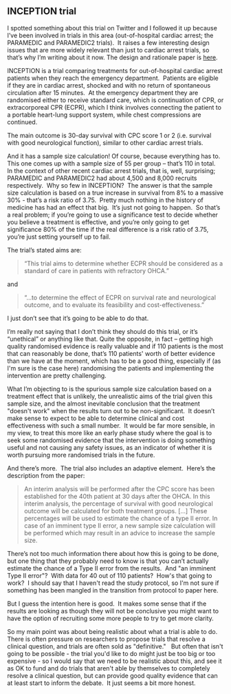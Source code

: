 ## INCEPTION trial

I spotted something about this trial on Twitter and I followed it up because I’ve been involved in trials in this area (out-of-hospital cardiac arrest; the PARAMEDIC and PARAMEDIC2 trials).  It raises a few interesting design issues that are more widely relevant than just to cardiac arrest trials, so that’s why I’m writing about it now. The design and rationale paper is [here](https://www.sciencedirect.com/science/article/pii/S0002870318303491).

INCEPTION is a trial comparing treatments for out-of-hospital cardiac arrest patients when they reach the emergency department.  Patients are eligible if they are in cardiac arrest, shocked and with no return of spontaneous circulation after 15 minutes.  At the emergency department they are randomised either to receive standard care, which is continuation of CPR, or extracorporeal CPR (ECPR), which I think involves connecting the patient to a portable heart-lung support system, while chest compressions are continued.

The main outcome is 30-day survival with CPC score 1 or 2 (i.e. survival with good neurological function), similar to other cardiac arrest trials.

And it has a sample size calculation! Of course, because everything has to.  This one comes up with a sample size of 55 per group – that’s 110 in total.  In the context of other recent cardiac arrest trials, that is, well, surprising; PARAMEDIC and PARAMEDIC2 had about 4,500 and 8,000 recruits respectively.  Why so few in INCEPTION?  The answer is that the sample size calculation is based on a true increase in survival from 8% to a massive 30% - that’s a risk ratio of 3.75.  Pretty much nothing in the history of medicine has had an effect that big.  It’s just not going to happen.  So that’s a real problem; if you’re going to use a significance test to decide whether you believe a treatment is effective, and you’re only going to get significance 80% of the time if the real difference is a risk ratio of 3.75, you’re just setting yourself up to fail.

The trial’s stated aims are:

>“This trial aims to determine whether ECPR should be considered as a standard of care in patients with refractory OHCA.”

and

>“…to determine the effect of ECPR on survival rate and neurological outcome, and to evaluate its feasibility and cost-effectiveness.”

I just don’t see that it’s going to be able to do that.

I’m really not saying that I don’t think they should do this trial, or it’s “unethical” or anything like that. Quite the opposite, in fact – getting high quality randomised evidence is really valuable and if 110 patients is the most that can reasonably be done, that’s 110 patients' worth of better evidence than we have at the moment, which has to be a good thing, especially if (as I'm sure is the case here) randomising the patients and implementing the intervention are pretty challenging.

What I’m objecting to is the spurious sample size calculation based on a treatment effect that is unlikely, the unrealistic aims of the trial given this sample size, and the almost inevitable conclusion that the treatment "doesn't work" when the results turn out to be non-significant.  It doesn’t make sense to expect to be able to determine clinical and cost effectiveness with such a small number.  It would be far more sensible, in my view, to treat this more like an early phase study where the goal is to seek some randomised evidence that the intervention is doing something useful and not causing any safety issues, as an indicator of whether it is worth pursuing more randomised trials in the future.

And there’s more.  The trial also includes an adaptive element.  Here’s the description from the paper:

>An interim analysis will be performed after the CPC score has been established for the 40th patient at 30 days after the OHCA. In this interim analysis, the percentage of survival with good neurological outcome will be calculated for both treatment groups. […] These percentages will be used to estimate the chance of a type II error. In case of an imminent type II error, a new sample size calculation will be performed which may result in an advice to increase the sample size.

There’s not too much information there about how this is going to be done, but one thing that they probably need to know is that you can’t actually estimate the chance of a Type II error from the results.  And "an imminent Type II error"?  With data for 40 out of 110 patients?  How's that going to work?  I should say that I haven't read the study protocol, so I'm not sure if something has been mangled in the transition from protocol to paper here.

But I guess the intention here is good.  It makes some sense that if the results are looking as though they will not be conclusive you might want to have the option of recruiting some more people to try to get more clarity.

So my main point was about being realistic about what a trial is able to do.  There is often pressure on researchers to propose trials that resolve a clinical question, and trials are often sold as "definitive."   But often that isn't going to be possible - the trial you'd like to do might just be too big or too expensive - so I would say that we need to be realistic about this, and see it as OK to fund and do trials that aren't able by themselves to completely resolve a clinical question, but can provide good quality evidence that can at least start to inform the debate.  It just seems a bit more honest.
